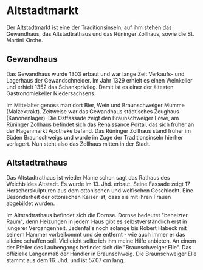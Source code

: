 # Altstadtmarkt
Der Altstadtmarkt ist eine der Traditionsinseln, auf ihm stehen das Gewandhaus, das Altstadtrathaus und das Rüninger Zollhaus, sowie die St. Martini Kirche.

## Gewandhaus
Das Gewandhaus wurde 1303 erbaut und war lange Zeit Verkaufs- und Lagerhaus der Gewandschneider. Im Jahr 1329 erhielt es einen Weinkeller und erhielt 1352 das Schankprivileg. Damit ist es einer der ältesten Gastronomiekeller Niedersachsens. 

Im Mittelalter genoss man dort Bier, Wein und Braunschweiger Mumme (Malzextrakt).
Zeitweise war das Gewandhaus städtisches Zeughaus (Kanonenlager). Die Ostfassade zeigt den Braunschweiger Löwe, am Rüninger Zollhaus befindet sich das Renaissance Portal, das sich früher an der Hagenmarkt Apotheke befand. Das Rüninger Zollhaus stand früher im Süden Braunschweigs und wurde im Zuge der Traditionsinseln hierher verlagert. Nun steht also das Zollhaus mitten in der Stadt.

## Altstadtrathaus
Das Altstadtrathaus ist wieder Name schon sagt das Rathaus des Weichbildes Altstadt. Es wurde im 13. Jhd. erbaut. Seine Fassade zeigt 17 Herscherskulpturen aus dem ottonischen und welfischen Geschlecht. Eine Besonderheit der ottonischen Kaiser ist, dass sie mit ihren Frauen abgebildet wurden. 

Im Altstadtrathaus befindet sich die Dornse. Dornse bedeutet "beheizter Raum", denn Heizungen in jedem Haus gibt es selbstverständlich erst in jüngerer Vergangenheit. Jedenfalls noch solange bis Robert Habeck mit seinem Hammer vorbeikommt und sie entfernt - wie auch immer er das alleine schaffen soll. Vielleicht sollte ich ihm meine Hilfe anbieten.
An einem der Pfeiler des Laubengangs befindet sich die "Braunschweiger Elle". Das offizielle Längenmaß der Händler in Braunschweig. Die Braunschweiger Elle stammt aus dem 16. Jhd. und ist 57.07 cm lang.